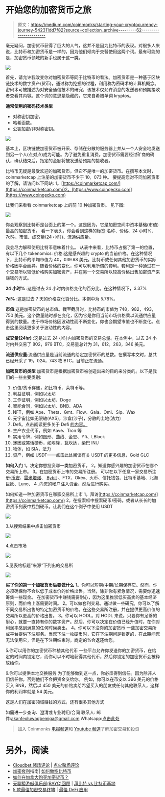 # 开始您的加密货币之旅

> 原文：<https://medium.com/coinmonks/starting-your-cryptocurrency-journey-542311dd7f82?source=collection_archive---------62----------------------->

毫无疑问，加密货币获得了巨大的人气，这并不是因为比特币的表现。对很多人来说，比特币和加密货币是一样的，因为他们倾向于交替使用这两个词。最有可能的是，加密货币领域的新手也属于这一类。

![](img/79f5e672e03f5b12dd0762c8e0c6caaa.png)

首先，请允许我改变你对加密货币等同于比特币的看法。加密货币是一种基于区块链技术的数字资产(货币)，通过称为挖掘的过程，利用称为密码术的计算机概念。
密码术可被描述为对安全通信技术的研究，该技术仅允许消息的发送者和预期接收者查看其内容。这个词的意思是隐藏的，它来自希腊单词 kryptos。

**通常使用的密码技术类型**

*   对称密钥加密。
*   哈希函数。
*   公钥加密/非对称密钥。

![](img/38971b26b575e2f1b9c779542107e9c4.png)

基本上，区块链使加密货币被开采、存储在分散的服务器上并从一个人安全地发送到另一个人(点对点)成为可能。为了避免重复消费，加密货币需要经过矿商的确认，确认结束后，指定的金额将被发送给预期的接收者。

比特币无疑是最受欢迎的加密货币，但它不是唯一的加密货币。在撰写本文时，coinmarketcap 上注册的加密货币不少于 10，073 种。
要提高您对不同加密货币的了解，请访问以下网站:
1。[https://coinmarketcap.com/](https://coinmarketcap.com/)2。[https://www.coingecko.com](https://www.coingecko.com)

让我们来看看 coinmarketcap 上的前 10 种加密货币。
见下图:

![](img/1d5eb959b39a51eb443d1cfe7484fab8.png)

你会观察到比特币是台面上的第一个。这是因为，它是加密空间中资本基础(市值)最高的加密货币。
看一下表头，你会看到这样的标签:名称、价格、24 小时%、7d%、市值、成交量(24 小时)、流通供应量。

我会尽力解释使用比特币意味着什么。
从表中来看，比特币占据了第一的位置，有以下几个 tokenomics:
价格:这是感兴趣的 crypto 的当前价格。在这种情况下，比特币的平均市值为 40，039.68 美元。比特币或任何其他加密货币的实际价格因平台而异。随着价格的变化，你可以利用所谓的套利。套利是一种通过在一个交易所以较低价格购买加密资产，并在另一个交易所以较高价格出售加密资产来赚钱的方式。

**24 小时%** :这是过去 24 小时内价格变化的百分比。在这种情况下，3.37%

**7d%** :这是过去 7 天的价格变化百分比。本例中为 5.78%。

**市值**:这是加密货币的总市值。截至截屏时，比特币的市值为 748，982，493，750 美元。这个数量随时都在变化，因为它是你用当前市场价格乘以流通供应量得到的数量。由于市场价格因波动性而不断变化，你也会期望市值也不断变化。点击这里阅读更多关于波动性的内容。

**成交量(24hr)** :这是过去 24 小时内加密货币的交易总量。在本例中，过去 24 小时内共交易了 802，976 BTC，交易量总计为 31，612，263，346 美元。

**流通供应量**:流通供应量是当前流通的给定加密货币的总数。在撰写本文时，总共已经开采了 19，024，743 枚 BTC，目前正在流通。

**加密货币的类型** 加密货币是根据加密货币被创造出来的目的来分类的。以下是我们的一些主要类别:

1.  价值/货币存储，如比特币、莱特币等。
2.  利益证明，例如以太坊
3.  工作证明，例如以太坊、Doge
4.  智能合同，例如以太坊、BNB、ADA
5.  NFT，例如 Ape、Theta、Gmt、Flow、Gala、Omi、Slp、Wax
6.  元宇宙比如无限轴(AXS)，沙盒(沙子)，分散的土地(法力)
7.  Defi。点击阅读更多关于 Defi [的内容。](/coinmonks/decentralized-finance-defi-650c2d0dd9a9)
8.  生产农业代币，例如 Aave、Tron 等
9.  实用令牌，例如图形、曲线、金恩、Yfi、LBlock
10.  迷因或笑话硬币，如埃隆，瓦坎达，柴巴 INU
11.  物体，如 SIA，法力
12.  资产，例如 USDT——点击此处阅读有关 USDT 的更多信息，Gold GLC

**如何入门**
1。决定你想投资哪一类加密货币。
2。知道你感兴趣的加密货币在哪个交易所上市。
3。在加密货币上市的交易所注册。
可以在以下任意一家交易所注册:[币安](https://accounts.binance.com/en/register?ref=PW058YI3)、[雷米塔诺](https://remitano.net/btc/ng/join/147339)、 [Bybit](https://www.bybit.com/en-US/invite?ref=M97M3) 、FTX、Okex、火币、信托钱包、比特币基地、北海巨妖、Luno、
4 .向您的帐户注入资金，然后进行购买。

如何知道一种加密货币在哪家交易所上市
1。拜访[https://coinmarketcap.com/](https://coinmarketcap.com/)
2。在搜索框中搜索硬币/密码，或者从长长的加密货币列表中找到硬币。让我们在这个例子中使用 USDT

![](img/dcf03bd1cb6064cf867066b41df8f2a6.png)

3.从搜索结果中点击加密货币

![](img/e288e9bc76e646672d62d410cfb550ce.png)

4.点击市场

![](img/7ff2c8652e4ab83a4b37cf90c12593c9.png)

5.见表格标题“来源”下列出的交易所

![](img/5b282d89f526573b577ba2eb72685d62.png)

**买了你的第一个加密货币后要做什么**
1。你可以短期/中期/长期保存它。然而，你必须确保你不会以低于成本价的价格出售。当然，除非你有紧急情况，需要你迅速筹集一些现金。
在加密货币中赚钱需要耐心，因为这里推崇低买高卖的基本经济原则，而价格上涨需要时间。
2。可以做套利交易。通过做一些研究，你可以了解不同交易所出售的特定加密货币的价格。在这些交易所注册，并在提供更高价值的交易所以更高的价格出售。
3。你可以 HODL。对 HODL 来说，只要你有足够的耐心，就要一直持有你的数字资产。然后，你可以决定在价值已经升值时，在你对利润率感到满意的任何时候卖出。
4。你可以下注你的加密货币
一些加密交易所或平台提供下注服务。当您下注一枚硬币时，它在下注期间是锁定的，在此期间您无法使用它，但是在下注期结束时，商定的%会返还给您。

5.你可以用你的加密货币种植其他代币
一些平台允许你发送你的加密货币，在给定的时间内锁定它，而你可以不时地获得其他代币，然后你锁定的加密货币会被释放给你。

6.你可以提供本地交换服务
为了能够做到这一点，你必须得到信任。因为除非人们信任你，否则他们不会把资金交给你。
例如，你可以在币安以 396 美元的价格买入 BNB，然后以 450 美元的价格卖给希望买入的朋友或任何其他联系人，这样你的利润率就是 54 美元。

这是人们在加密领域赚钱的方式，还有很多其他方式

如需进一步查询、澄清或专业聘用/合同
联系人:
邮件:akanfeoluwagbemiga@gmail.com
Whatsapp:[点击此处](https://wa.me/message/2OTJVOE7654RC1)

> 加入 Coinmonks [电报频道](https://t.me/coincodecap)和 [Youtube 频道](https://www.youtube.com/c/coinmonks/videos)了解加密交易和投资

# 另外，阅读

*   [Cloudbet 赌场评论](https://coincodecap.com/cloudbet-casino-review) | [点火赌场评论](https://coincodecap.com/ignition-casino-review)
*   [加密套利](/coinmonks/crypto-arbitrage-guide-how-to-make-money-as-a-beginner-62bfe5c868f6)指南| [如何做空比特币](/coinmonks/how-to-short-bitcoin-568a2d0b4ae5)
*   [如何在加拿大购买加密货币？](https://coincodecap.com/how-to-buy-cryptocurrency-in-canada)
*   [无聊猿游艇俱乐部(BAYC)回顾](https://coincodecap.com/bored-ape-yacht-club-bayc-review) | [拜比特 vs 比特币基地](https://coincodecap.com/bybit-vs-coinbase)
*   [5 款最佳加密交易终端](https://coincodecap.com/crypto-trading-terminals) | [最佳 DeFi 应用](https://coincodecap.com/best-defi-apps)